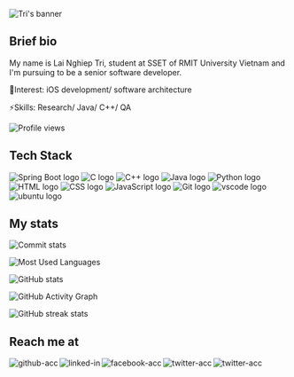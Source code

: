 ![Tri's banner](https://github.com/Tri-Lai/Tri-Lai/blob/main/Blue%20Yellow%20Futuristic%20Virtual%20Technology%20Blog%20Banner.png)
## Brief bio
My name is Lai Nghiep Tri, student at SSET of RMIT University Vietnam and I'm pursuing to be a senior software developer.

🧡Interest: iOS development/ software architecture 

⚡Skills: Research/ Java/ C++/ QA

![Profile views](https://gpvc.arturio.dev/Tri-Lai)  

## Tech Stack
<img src="https://img.shields.io/badge/-SpringBoot-6DB33F?logo=SpringBoot&logoColor=white&style=plastic" alt="Spring Boot logo"/> <img src="https://img.shields.io/badge/-A8B9CC?logo=C&logoColor=white&style=plastic" alt="C logo"/> <img src="https://img.shields.io/badge/-00599C?logo=Cplusplus&logoColor=white&style=plastic" alt="C++ logo"/> <img src="https://img.shields.io/badge/Java-FF8C00?logo=java&logoColor=white&style=plastic" alt="Java logo"/> <img src="https://img.shields.io/badge/Python-3776AB?logo=python&logoColor=white&style=plastic" alt="Python logo"/> <img src="https://img.shields.io/badge/HTML5-E34F26?logo=html5&logoColor=white&style=plastic" alt="HTML logo"/> <img src="https://img.shields.io/badge/CSS3-1572B6?logo=css3&logoColor=white&style=plastic" alt="CSS logo"/> <img src="https://img.shields.io/badge/JavaScript-F7DF1E?logo=javascript&logoColor=white&style=plastic" alt="JavaScript logo"/> <img src="https://img.shields.io/badge/Git-F05032?logo=git&logoColor=white&style=plastic" alt="Git logo"/> <img src="https://img.shields.io/badge/VS%20Code-007ACC?logo=visualstudiocode&logoColor=white&style=plastic" alt="vscode logo"/> <img src="https://img.shields.io/badge/Ubuntu-E95420?logo=ubuntu&logoColor=white&style=plastic" alt="ubuntu logo"/>

## My stats
![Commit stats](https://github-profile-trophy.vercel.app/?username=Tri-Lai&show_icons=true&count_private=true&hide=stars&include_all_commits=false&theme=dracula)

![Most Used Languages](https://github-readme-stats.vercel.app/api/top-langs/?username=Tri-Lai&show_icons=true&count_private=true&hide=stars&include_all_commits=false&theme=dracula)

![GitHub stats](https://github-readme-stats.vercel.app/api?username=Tri-Lai&show_icons=true&theme=dracula&show_icons=true)  

![GitHub Activity Graph](https://activity-graph.herokuapp.com/graph?username=Tri-Lai&theme=dracula&show_icons=true)  

![GitHub streak stats](https://github-readme-streak-stats.herokuapp.com/?user=Tri-Lai&theme=dracula&show_icons=true)  

## Reach me at
[<img align="left" alt="github-acc" src="https://img.shields.io/badge/-Github-181717?logo=github&logoColor=white&style=plastic" />](https://github.com/Tri-Lai)
[<img align="left" alt="linked-in" src="https://img.shields.io/badge/-LinkedIn-0A66C2?logo=linkedin&logoColor=white&style=plastic" />](https://www.linkedin.com/in/trilai)
[<img align="left" alt="facebook-acc" src="https://img.shields.io/badge/-Facebook-1877F2?logo=facebook&logoColor=white&style=plastic" />](https://www.facebook.com/trislaiii)
[<img align="left" alt="twitter-acc" src="https://img.shields.io/badge/-Twitter-1DA1F2?logo=twitter&logoColor=white&style=plastic" />](https://twitter.com/trislaiii)
[<img align="left" alt="twitter-acc" src="https://img.shields.io/badge/-Outlook-0078D4?logo=microsoftoutlook&logoColor=white&style=plastic" />](mailto:s3799602@rmit.edu.vn)
